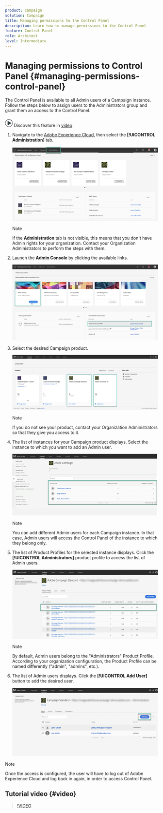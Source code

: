 ```yaml
---
product: campaign
solution: Campaign 
title: Managing permissions to the Control Panel
description: Learn how to manage permissions to the Control Panel
feature: Control Panel
role: Architect
level: Intermediate
---
```


# Managing permissions to Control Panel {#managing-permissions-control-panel}

The Control Panel is available to all Admin users of a Campaign instance. Follow the steps below to assign users to the Administrators group and grant them an access to the Control Panel.

![](assets/do-not-localize/how-to-video.png) Discover this feature in [video](#video)

1. Navigate to the [Adobe Experience Cloud](https://experiencecloud.adobe.com/), then select the **[!UICONTROL Administration]** tab.

    ![](assets/do-not-localize/control_panel_add_user1.png)

    >[!NOTE]
    >
    >If the <b>Administration</b> tab is not visible, this means that you don't have Admin rights for your organization. Contact your Organization Administrators to perform the steps with them.

1. Launch the **Admin Console** by clicking the available links.

    ![](assets/do-not-localize/control_panel_admin1.png)

1. Select the desired Campaign product.

    ![](assets/do-not-localize/control_panel_add_user3.png)

    >[!NOTE]
    >
    >If you do not see your product, contact your Organization Administrators so that they give you access to it.

1. The list of instances for your Campaign product displays. Select the instance to which you want to add an Admin user.

    ![](assets/do-not-localize/control_panel_add_user4.png)

    >[!NOTE]
    >
    >You can add different Admin users for each Campaign instance. In that case, Admin users will access the Control Panel of the instance to which they belong only.

1. The list of Product Profiles for the selected instance displays. Click the **[!UICONTROL Administrators]** product profile to access the list of Admin users.

    ![](assets/do-not-localize/control_panel_add_user_5.png)

    >[!NOTE]
    >
    >By default, Admin users belong to the "Administrators" Product Profile. According to your organization configuration, the Product Profile can be named differently ("admin", "admins", etc.).

1. The list of Admin users displays. Click the **[!UICONTROL Add User]** button to add the desired user.

    ![](assets/do-not-localize/control_panel_add_user_6.png)

>[!NOTE]
>
>Once the access is configured, the user will have to log out of Adobe Experience Cloud and log back in again, in order to access Control Panel.

## Tutorial video {#video}

>[!VIDEO](https://video.tv.adobe.com/v/27147?quality=12)
